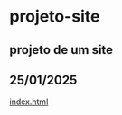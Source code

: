 # projeto-site
## projeto de um site
## 25/01/2025
<a href="https://humbertoeliasoares01.github.io/projeto-site/">index.html</a>
